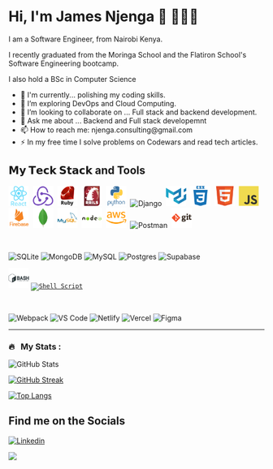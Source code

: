
<!---
About me
--->


# Hi, I'm James Njenga 👋 👩🏾‍💻

<p>I am a Software Engineer, from Nairobi Kenya.</p> 
<p>I recently graduated from the Moringa School and the Flatiron School's Software Engineering bootcamp. </p>
<p>I also hold a BSc in Computer Science </p>

<ul>
<li>🔭 I'm currently... polishing my coding skills. </li>
<li>🌱 I’m exploring DevOps and Cloud Computing.  </li>
<li>💞️ I’m looking to collaborate on ... Full stack and backend development. </li>

<li>💬 Ask me about ... Backend and Full stack developemnt  </li>
  
<li>📫 How to reach me: njenga.consulting@gmail.com  </li>
  
<li> ⚡ In my free time I solve problems on Codewars and read tech articles.</li>
</ul>

## 𝗠𝘆 𝗧𝗲𝗰𝗸 𝗦𝘁𝗮𝗰𝗸 and Tools
<!-- Profile View Count and GitStats -->
		
<!-- Langauges and Frameworks -->


<p>
<img src="https://github.com/devicons/devicon/blob/master/icons/react/react-original-wordmark.svg" title="React" alt="React" width="40" height="40"/>&nbsp;
<img src="https://github.com/devicons/devicon/blob/master/icons/redux/redux-original.svg" title="Redux" alt="Redux " width="40" height="40"/>&nbsp;
<img src="https://github.com/devicons/devicon/blob/master/icons/ruby/ruby-original-wordmark.svg" title="Ruby" alt="Ruby" width="40" height="40"/>&nbsp;
<img src="https://github.com/devicons/devicon/blob/master/icons/rails/rails-original-wordmark.svg" title="Rails" alt="Rails" width="40" height="40"/>&nbsp;
<img src="https://github.com/devicons/devicon/blob/master/icons/python/python-original-wordmark.svg" title="Python" alt="Python" width="40" height="40"/>&nbsp;
<img src="https://icons8.com/icon/qV-JzWYl9dzP/django" title="Django" alt="Django" width="40" height="40"/>&nbsp;  
<img src="https://github.com/devicons/devicon/blob/master/icons/materialui/materialui-original.svg" title="Material UI" alt="Material UI" width="40" height="40"/>&nbsp;
<img src="https://github.com/devicons/devicon/blob/master/icons/css3/css3-plain-wordmark.svg"  title="CSS3" alt="CSS" width="40" height="40"/>&nbsp;
<img src="https://github.com/devicons/devicon/blob/master/icons/html5/html5-original.svg" title="HTML5" alt="HTML" width="40" height="40"/>&nbsp;
<img src="https://github.com/devicons/devicon/blob/master/icons/javascript/javascript-original.svg" title="JavaScript" alt="JavaScript" width="40" height="40"/>&nbsp;
<img src="https://github.com/devicons/devicon/blob/master/icons/firebase/firebase-plain-wordmark.svg" title="Firebase" alt="Firebase" width="40" height="40"/>&nbsp;
<img src="https://github.com/devicons/devicon/blob/master/icons/mongodb/mongodb-original.svg" title="MongoDB"  alt="MongoDB" width="40" height="40"/>&nbsp;
<img src="https://github.com/devicons/devicon/blob/master/icons/mysql/mysql-original-wordmark.svg" title="MySQL"  alt="MySQL" width="40" height="40"/>&nbsp;
<img src="https://github.com/devicons/devicon/blob/master/icons/nodejs/nodejs-original-wordmark.svg" title="NodeJS" alt="NodeJS" width="40" height="40"/>&nbsp;
<img src="https://github.com/devicons/devicon/blob/master/icons/amazonwebservices/amazonwebservices-plain-wordmark.svg" title="AWS" alt="AWS" width="40" height="40"/>&nbsp;
<img src="https://www.vectorlogo.zone/logos/getpostman/getpostman-icon.svg" title="Postman"  alt="Postman" width="40" height="40"/>&nbsp;
<img src="https://github.com/devicons/devicon/blob/master/icons/git/git-original-wordmark.svg" title="Git" **alt="Git" width="40" height="40"/>&nbsp;
</p>


<br>
<!-- Database -->

![SQLite](https://img.shields.io/badge/sqlite-%2307405e.svg?style=for-the-badge&logo=sqlite&logoColor=white)
![MongoDB](https://img.shields.io/badge/MongoDB-%234ea94b.svg?style=for-the-badge&logo=mongodb&logoColor=white)
![MySQL](https://img.shields.io/badge/mysql-%2300f.svg?style=for-the-badge&logo=mysql&logoColor=white)
![Postgres](https://img.shields.io/badge/postgres-%23316192.svg?style=for-the-badge&logo=postgresql&logoColor=white)
![Supabase](https://img.shields.io/badge/Supabase-3ECF8E?style=for-the-badge&logo=supabase&logoColor=white)
<br>
<!-- Scripting -->

 <code><a href = "https://www.gnu.org/software/bash/"><img height="40" src="https://raw.githubusercontent.com/github/explore/80688e429a7d4ef2fca1e82350fe8e3517d3494d/topics/bash/bash.png" alt="Bash"></a></code>
 <code><a href = "https://en.wikipedia.org/wiki/Shell_script"><img height="40" src="https://static.thenounproject.com/png/3820391-200.png" alt="Shell Script"></a></code>

<!-- Terminal -->
<br>

<!-- Integrated Development Environment & Other Tools-->

![Webpack](https://img.shields.io/badge/-Webpack-%232C3A42?style=flat-square&logo=webpack)
![VS Code](https://img.shields.io/badge/-VSCode-%23007ACC?style=flat-square&logo=visual-studio-code)
![Netlify](https://img.shields.io/badge/-Netlify-%2300C7B7?style=flat-square&logo=netlify&logoColor=ffffff)
![Vercel](https://img.shields.io/badge/-Vercel-%23ffffff?style=flat-square&logo=vercel&logoColor=000000)
![Figma](https://img.shields.io/badge/figma-%23F24E1E.svg?style=flat-square&logo=figma&logoColor=white)
																		


---

### 🔥 &nbsp; My Stats :


![GitHub Stats](https://github-readme-stats.vercel.app/api?username=JamesKibathi&theme=radical)

[![GitHub Streak](http://github-readme-streak-stats.herokuapp.com?user=JamesKibathi&theme=dark&background=000000)](https://git.io/streak-stats)


[![Top Langs](https://github-readme-stats.vercel.app/api/top-langs/?username=JamesKibathi&layout=compact&theme=vision-friendly-dark)](https://github.com/JamesKibathi/github-readme-stats)


  ## Find me on the Socials
  
[![Linkedin](https://img.shields.io/badge/-JamesNjenga-blue?style=flat&logo=Linkedin&logoColor=white)](https://www.linkedin.com/in/james-njenga/)

[![](https://img.shields.io/badge/-@its_jwiki-%231DA1F2?style=flat-square&logo=twitter&logoColor=ffffff)](https://twitter.com/its_jwiki)



